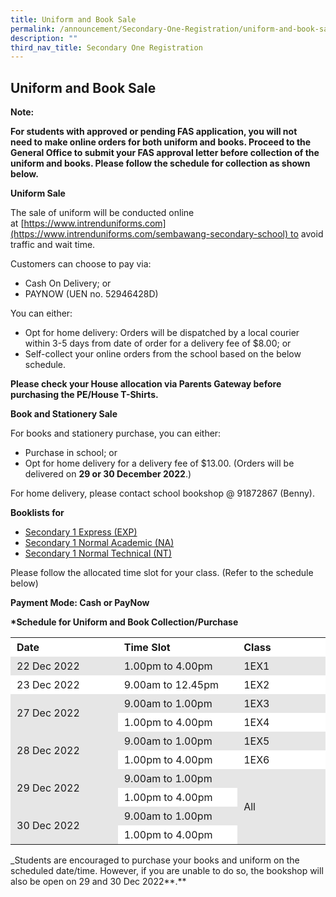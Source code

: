 ```yaml
---
title: Uniform and Book Sale
permalink: /announcement/Secondary-One-Registration/uniform-and-book-sale/
description: ""
third_nav_title: Secondary One Registration
---
```

## Uniform and Book Sale


**Note:**

**For students with approved or pending FAS application, you will not need to make online orders for both uniform and books. Proceed to the General Office to submit your FAS approval letter before collection of the uniform and books. Please follow the schedule for collection as shown below.**

**Uniform Sale**

The sale of uniform will be conducted online at [https://www.intrenduniforms.com](https://www.intrenduniforms.com/sembawang-secondary-school) to avoid traffic and wait time.

Customers can choose to pay via:

*   Cash On Delivery; or
*   PAYNOW (UEN no. 52946428D)

You can either:

*   Opt for home delivery: Orders will be dispatched by a local courier within 3-5 days from date of order for a delivery fee of $8.00; or
*   Self-collect your online orders from the school based on the below schedule.


**Please check your House allocation via Parents Gateway before purchasing the PE/House T-Shirts.**

**Book and Stationery Sale**

For books and stationery purchase, you can either:

*   Purchase in school; or
*   Opt for home delivery for a delivery fee of $13.00.
(Orders will be delivered on **29 or 30 December 2022**.)

For home delivery, please contact school bookshop @ 91872867 (Benny).

**Booklists for**

*  [Secondary 1 Express (EXP)](/files/2023%20Booklists/2023%20Sembawang%20Sec%201E.pdf)
*  [Secondary 1 Normal Academic (NA)](/files/2023%20Booklists/2023%20Sembawang%20Sec%201NA.pdf)
*  [Secondary 1 Normal Technical (NT)](/files/2023%20Booklists/2023%20Sembawang%20Sec%201NT.pdf)

Please follow the allocated time slot for your class. (Refer to the schedule below)

**Payment Mode: Cash or PayNow**


**\*Schedule for Uniform and Book Collection/Purchase**

<table style="box-sizing: inherit; border-collapse: collapse; border-spacing: 0px; max-width: 100%;"><tbody style="box-sizing: inherit;"><tr style="box-sizing: inherit; background: rgb(255, 255, 255);"><td width="162" style="box-sizing: inherit; padding: 5px 10px;"><strong style="box-sizing: inherit; font-weight: bold;">Date</strong></td><td width="181" style="box-sizing: inherit; padding: 5px 10px;"><strong style="box-sizing: inherit; font-weight: bold;">Time Slot</strong></td><td width="128" style="box-sizing: inherit; padding: 5px 10px;"><strong style="box-sizing: inherit; font-weight: bold;">Class</strong></td></tr><tr style="box-sizing: inherit; background: rgb(230, 230, 230);"><td width="162" style="box-sizing: inherit; padding: 5px 10px;">22 Dec 2022</td><td width="181" style="box-sizing: inherit; padding: 5px 10px;">1.00pm to 4.00pm</td><td width="128" style="box-sizing: inherit; padding: 5px 10px;">1EX1</td></tr><tr style="box-sizing: inherit; background: rgb(255, 255, 255);"><td width="162" style="box-sizing: inherit; padding: 5px 10px;">23 Dec 2022</td><td width="181" style="box-sizing: inherit; padding: 5px 10px;">9.00am to 12.45pm</td><td width="128" style="box-sizing: inherit; padding: 5px 10px;">1EX2</td></tr><tr style="box-sizing: inherit; background: rgb(230, 230, 230);"><td rowspan="2" width="162" style="box-sizing: inherit; padding: 5px 10px;">27 Dec 2022</td><td width="181" style="box-sizing: inherit; padding: 5px 10px;">9.00am to 1.00pm</td><td width="128" style="box-sizing: inherit; padding: 5px 10px;">1EX3</td></tr><tr style="box-sizing: inherit; background: rgb(255, 255, 255);"><td width="181" style="box-sizing: inherit; padding: 5px 10px;">1.00pm to 4.00pm</td><td width="128" style="box-sizing: inherit; padding: 5px 10px;">1EX4</td></tr><tr style="box-sizing: inherit; background: rgb(230, 230, 230);"><td rowspan="2" width="162" style="box-sizing: inherit; padding: 5px 10px;">28 Dec 2022</td><td width="181" style="box-sizing: inherit; padding: 5px 10px;">9.00am to 1.00pm</td><td width="128" style="box-sizing: inherit; padding: 5px 10px;">1EX5</td></tr><tr style="box-sizing: inherit; background: rgb(255, 255, 255);"><td width="181" style="box-sizing: inherit; padding: 5px 10px;">1.00pm to 4.00pm</td><td width="128" style="box-sizing: inherit; padding: 5px 10px;">1EX6</td></tr><tr style="box-sizing: inherit; background: rgb(230, 230, 230);"><td rowspan="2" width="162" style="box-sizing: inherit; padding: 5px 10px;">29 Dec 2022</td><td width="181" style="box-sizing: inherit; padding: 5px 10px;">9.00am to 1.00pm</td><td rowspan="4" width="128" style="box-sizing: inherit; padding: 5px 10px;">All</td></tr><tr style="box-sizing: inherit; background: rgb(255, 255, 255);"><td width="181" style="box-sizing: inherit; padding: 5px 10px;">1.00pm to 4.00pm</td></tr><tr style="box-sizing: inherit; background: rgb(230, 230, 230);"><td rowspan="2" width="162" style="box-sizing: inherit; padding: 5px 10px;">30 Dec 2022</td><td width="181" style="box-sizing: inherit; padding: 5px 10px;">9.00am to 1.00pm</td></tr><tr style="box-sizing: inherit; background: rgb(255, 255, 255);"><td width="181" style="box-sizing: inherit; padding: 5px 10px;">1.00pm to 4.00pm</td></tr></tbody></table>

_Students are encouraged to purchase your books and uniform on the scheduled date/time. However, if you are unable to do so, the bookshop will also be open on 29 and 30 Dec 2022**.**